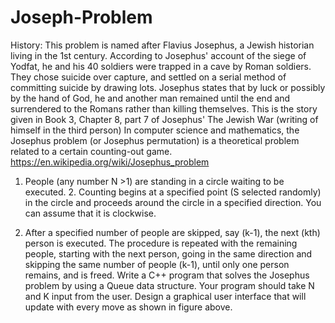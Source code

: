 
# Joseph-Problem

History: This problem is named after Flavius Josephus, a Jewish historian living in
the 1st century. According to Josephus' account of the siege of Yodfat, he and his 40
soldiers were trapped in a cave by Roman soldiers. They chose suicide over capture, and settled on a serial method of committing suicide by drawing lots. Josephus states
that by luck or possibly by the hand of God, he and another man remained until the
end and surrendered to the Romans rather than killing themselves. This is the story
given in Book 3, Chapter 8, part 7 of Josephus' The Jewish War (writing of himself in
the third person)
In computer science and mathematics, the Josephus problem (or Josephus
permutation) is a theoretical problem related to a certain counting-out game. https://en.wikipedia.org/wiki/Josephus_problem
1. People (any number N >1) are standing in a circle waiting to be executed. 2. Counting begins at a specified point (S selected randomly) in the circle and
proceeds around the circle in a specified direction. You can assume that it is
clockwise.

3. After a specified number of people are skipped, say (k-1), the next (kth) person
is executed. The procedure is repeated with the remaining people, starting with the
next person, going in the same direction and skipping the same number of people
(k-1), until only one person remains, and is freed. Write a C++ program that solves the Josephus problem by using a Queue data
structure. Your program should take N and K input from the user. Design a graphical  user interface that will update with every move as shown in figure above.

